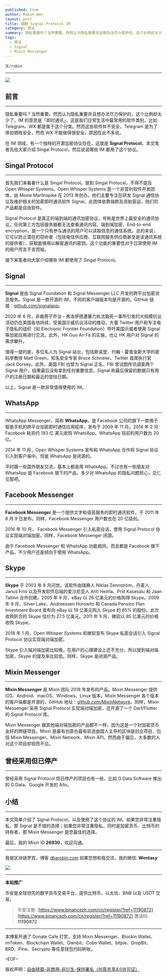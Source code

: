 ```yaml
---
published: true
author: Robin Wen
layout: post
title: 细数 Signal Protocol IM
category: 想法
summary: 隐私重要吗？当然重要。然而认为隐私重要并且想办法尽力保护的，这个比例却太少了。IM 的意思是「即时通讯」，这是我们日常生活中最常用的软件类别，比如 Telegram、WX 都是属于这个分类。然而这些软件并不安全，Telegram 是为了体验牺牲安全，然而 WX 不能做得很安全，原因在此不多说。在 IM 领域，有一个独特的开源加密协议存在，这就是 Signal Protocol。本文简单介绍了 Signal Protocol，以及使用了这个协议的 IM。如果您非常注重隐私，那 Signal 是不错的选择；如果您非常注重隐私，同时是加密货币、比特币的持有者，那 Mixin Messenger 是您最佳的选择。
tags:
  - 想法
  - Signal
  - Mixin Messenger
---
```


`文/robin`

***

![](https://cdn.dbarobin.com/xavhs5u.png)

## 前言
***

隐私重要吗？当然重要。然而认为隐私重要并且想办法尽力保护的，这个比例却太少了。IM 的意思是「即时通讯」，这是我们日常生活中最常用的软件类别，比如 Telegram、WX 都是属于这个分类。然而这些软件并不安全，Telegram 是为了体验牺牲安全，然而 WX 不能做得很安全，原因在此不多说。

在 IM 领域，有一个独特的开源加密协议存在，这就是 **Signal Protocol**。本文笔者先给大家介绍 Singal Protocol，然后说说哪些 IM 都用了这个协议。

## Singal Protocol
***

首先我们来看看什么是 Singal Protocol。提到 Singal Protocal，不得不提及 Open Whisper Systems。Open Whisper Systems 是一个非营利软件开发团体，由 Moxie Marlinspike 在 2013 年创办。他们主要专注在研发 Signal 通信协议及维护相关的加密即时通讯软件 Signal。此团体依靠捐款及资助营运，他们的产品都是自由软件。

Signal Protocol 是真正的端到端的通讯加密协议，号称是世界上最安全的通讯协议，任何第三方包括服务器都无法查看通讯内容。端到端加密，End-to-end encryption，是一个只有参与通讯的用户可以读取信息的通信系统。总的来说，它可以防止潜在的窃听者（包括电信供应商、互联网服务供应商甚至是该通讯系统的提供者），获取能够用以解密通讯的密钥。这个功能的重要性对于日常使用 IM 的用户而言不言而喻。

接下来笔者向大家介绍哪些 IM 都使用了 Singal Protocol。

## Signal
***

**Signal** 是由 Signal Foundation 和 Signal Messenger LLC 开发的跨平台加密消息服务。Signal 是一款开源的 IM，不同的客户端版本均是开源的。GitHub 链接：[github.com/signalapp](https://github.com/signalapp)。

2020 年 6 月，非裔男子乔治・弗洛伊德遭暴力执法致死一事所引发的大规模抗议活动仍在美国各地持续，受美国示威抗议活动的推动，大量 Twitter 用户和专注电子隐私的组织（如 Electronic Frontier Foundation）呼吁美国示威者使用 Signal 等加密应用进行交流。此外，HK Guo An Fa 的实施，也让 HK 用户对 Signal 的需求攀升。

值得一提的是，多位名人为 Signal 站台，包括斯诺登、约翰・霍普金斯大学的密码学教授 Matt Green，知名安全专家 Bruce Schneier、Twitter 首席执行官 Jack Dorsey。此外，美国 FBI 也曾为 Signal 正名，FBI 曾试图传讯调查两个 Signal 用户，结果最后没有拿到任何重要信息，Signal 称最后保留的数据只有用户的注册日期和最近的登陆日期。

以上，Signal 是一款非常值得使用的 IM。

## WhatsApp
***

WhatsApp Messenger，简称 **WhatsApp**，是 Facebook 公司的旗下一款用于智能手机的跨平台加密即时通信应用程序，发布于 2009 年 11 月。2014 年 2 月 Facebook 耗资约 193 亿 美元收购 WhatsApp。WhatsApp 目前的用户数为 20 亿。

2014 年 11 月，Open Whisper Systems 宣布和 WhatsApp 合作将 Signal 协议引入到客户端中。但是 WhatsApp 是闭源的。

平时跟一些国外朋友交流，基本上都是用 WhatsApp。不过也有一些朋友对 WhatsApp 是 Facebook 旗下的产品，多少对 WhatsApp 的隐私问题担心，见仁见智吧。

## Facebook Messenger
***

**Facebook Messenger** 是一个提供文字和语音服务的即时通讯软件，于 2011 年 8 月 9 日发布。同样，Facebook Messenger 用户数也在 20 亿级别。

2016 年 10 月， Facebook Messenger 引入私密会话，使用 Signal Protocol 协议实现端对端加密。同样，Facebook Messenger 闭源。

由于 Facebook Messenger 和 WhatsApp 功能趋同，而且都是 Facebook 旗下产品，不少用户还是倾向于使用 WhatsApp。

## Skype
***

**Skype** 于 2003 年 8 月问世。该软件由瑞典人 Niklas Zennström，丹麦人 Janus Friis 以及开发软件后端的爱沙尼亚人 Ahti Heinla、Priit Kasesalu 和 Jaan Tallinn 合作创建。2005 年 9 月，eBay 以 26 亿美元的价格购得 Skype。2009 年 9 月，Silver Lake、Andreessen Horowitz 和 Canada Pension Plan Investment Board 宣布向 eBay 以 19 亿美元购入 Skype 的 65% 的股份。此次收购折合的 Skype 估价为 27.5 亿美元。2011 年 5 月，微软以 85 亿美元的价格收购 Skype。

2018 年 1 月，Open Whisper Systems 和微软宣布 Skype 私密会话引入 Signal Protocol 协议实现端对端加密。

Skype 引入端对端加密比较晚，在用户的心理建设上还不充分，所以提到端对端加密，Skype 的提及率比较低。同样，Skype 是闭源产品。

## Mixin Messenger
***

**Mixin Messenger** 是 Mixin 团队 2018 年发布的产品。Mixin Messenger 提供 iOS、Android、macOS、Windows、Linux 版本。Mixin Messenger 各个版本的客户端都是开源的，GitHub 地址：[github.com/MixinNetwork](https://github.com/MixinNetwork/)。同样，Mixin Messenger 采用 Signal Protocol 实现端对端加密，还开源了一个 Dart/Flutter 的 Signal Protocol 库。

Mixin Messenger 跟其他端对端加密的产品都不一样，因为这是一个对加密货币友好的跨链项目。Mixin 是最有创意也最有前途由国人主导的区块链创业项目，包括 Mixin Messenger、Mixin Network、Mixin API。然而由于偏见，大多数的人对这个项目却视而不见。

## 曾经采用但已停产
***

曾经采用 Signal Protocol 但已停产的项目也有一些，比如 G Data Software 推出的 G Data、Google 开发的 Allo。

## 小结
***

本文简单介绍了 Signal Protocol，以及使用了这个协议的 IM。如果您非常注重隐私，那 Signal 是不错的选择；如果您非常注重隐私，同时是加密货币、比特币的持有者，那 Mixin Messenger 是您最佳的选择。

最后，我的 Mixin ID **26930**，欢迎沟通。

***

我是区块链罗宾，博客 [dbarobin.com](https://dbarobin.com/)
如果您想和我交流，我的微信: **Wentasy**

![](https://cdn.dbarobin.com/v4yywe2.png)

***

**本站推广**

币安是全球领先的数字货币交易平台，提供比特币、以太坊、BNB 以及 USDT 交易。

> 币安注册: [https://www.binancezh.com/cn/register/?ref=11190872](https://www.binancezh.com/cn/register/?ref=11190872)
> 邀请码: **11190872**

***

本博客开通了 Donate Cafe 打赏，支持 Mixin Messenger、Blockin Wallet、imToken、Blockchain Wallet、Ownbit、Cobo Wallet、bitpie、DropBit、BRD、Pine、Secrypto 等任意钱包扫码转账。

<center>
    <div class="--donate-button"
         data-button-id="f8b9df0d-af9a-460d-8258-d3f435445075"
    ></div>
</center>

–EOF–

版权声明：[自由转载-非商用-非衍生-保持署名（创意共享4.0许可证）](http://creativecommons.org/licenses/by-nc-nd/4.0/deed.zh)